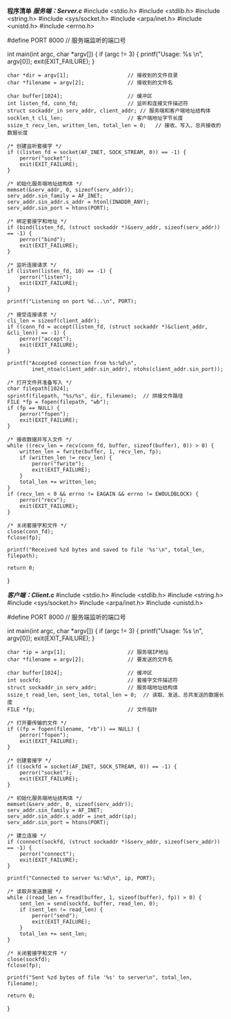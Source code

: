 **程序清单** 
***服务端：Server.c***
#include <stdio.h>
#include <stdlib.h>
#include <string.h>
#include <sys/socket.h>
#include <arpa/inet.h>
#include <unistd.h>
#include <errno.h>

#define PORT 8000      // 服务端监听的端口号

int main(int argc, char *argv[]) {
    if (argc != 3) {
        printf("Usage: %s <file directory> <filename>\n", argv[0]);
        exit(EXIT_FAILURE);
    }

    char *dir = argv[1];                   // 接收到的文件目录
    char *filename = argv[2];              // 接收到的文件名
    
    char buffer[1024];                     // 缓冲区
    int listen_fd, conn_fd;                // 监听和连接文件描述符
    struct sockaddr_in serv_addr, client_addr; // 服务端和客户端地址结构体
    socklen_t cli_len;                     // 客户端地址字节长度
    ssize_t recv_len, written_len, total_len = 0;   // 接收、写入、总共接收的数据长度
    
    /* 创建监听套接字 */
    if ((listen_fd = socket(AF_INET, SOCK_STREAM, 0)) == -1) {
        perror("socket");
        exit(EXIT_FAILURE);
    }
    
    /* 初始化服务端地址结构体 */
    memset(&serv_addr, 0, sizeof(serv_addr));
    serv_addr.sin_family = AF_INET;
    serv_addr.sin_addr.s_addr = htonl(INADDR_ANY);
    serv_addr.sin_port = htons(PORT);
    
    /* 绑定套接字和地址 */
    if (bind(listen_fd, (struct sockaddr *)&serv_addr, sizeof(serv_addr)) == -1) {
        perror("bind");
        exit(EXIT_FAILURE);
    }
    
    /* 监听连接请求 */
    if (listen(listen_fd, 10) == -1) {
        perror("listen");
        exit(EXIT_FAILURE);
    }
    
    printf("Listening on port %d...\n", PORT);
    
    /* 接受连接请求 */
    cli_len = sizeof(client_addr);
    if ((conn_fd = accept(listen_fd, (struct sockaddr *)&client_addr, &cli_len)) == -1) {
        perror("accept");
        exit(EXIT_FAILURE);
    }
    
    printf("Accepted connection from %s:%d\n",
            inet_ntoa(client_addr.sin_addr), ntohs(client_addr.sin_port));
    
    /* 打开文件并准备写入 */
    char filepath[1024];
    sprintf(filepath, "%s/%s", dir, filename);  // 拼接文件路径
    FILE *fp = fopen(filepath, "wb");
    if (fp == NULL) {
        perror("fopen");
        exit(EXIT_FAILURE);
    }
    
    /* 接收数据并写入文件 */
    while ((recv_len = recv(conn_fd, buffer, sizeof(buffer), 0)) > 0) {
        written_len = fwrite(buffer, 1, recv_len, fp);
        if (written_len != recv_len) {
            perror("fwrite");
            exit(EXIT_FAILURE);
        }
        total_len += written_len;
    }
    if (recv_len < 0 && errno != EAGAIN && errno != EWOULDBLOCK) {
        perror("recv");
        exit(EXIT_FAILURE);
    }
    
    /* 关闭套接字和文件 */
    close(conn_fd);
    fclose(fp);
    
    printf("Received %zd bytes and saved to file '%s'\n", total_len, filepath);
    
    return 0;
}



***客户端：Client.c***
#include <stdio.h>
#include <stdlib.h>
#include <string.h>
#include <sys/socket.h>
#include <arpa/inet.h>
#include <unistd.h>

#define PORT 8000      // 服务端监听的端口号

int main(int argc, char *argv[]) {
    if (argc != 3) {
        printf("Usage: %s <server IP> <filename>\n", argv[0]);
        exit(EXIT_FAILURE);
    }

    char *ip = argv[1];                    // 服务端IP地址
    char *filename = argv[2];              // 要发送的文件名
    
    char buffer[1024];                     // 缓冲区
    int sockfd;                            // 套接字文件描述符
    struct sockaddr_in serv_addr;          // 服务端地址结构体
    ssize_t read_len, sent_len, total_len = 0;  // 读取、发送、总共发送的数据长度
    FILE *fp;                              // 文件指针
    
    /* 打开要传输的文件 */
    if ((fp = fopen(filename, "rb")) == NULL) {
        perror("fopen");
        exit(EXIT_FAILURE);
    }
    
    /* 创建套接字 */
    if ((sockfd = socket(AF_INET, SOCK_STREAM, 0)) == -1) {
        perror("socket");
        exit(EXIT_FAILURE);
    }
    
    /* 初始化服务端地址结构体 */
    memset(&serv_addr, 0, sizeof(serv_addr));
    serv_addr.sin_family = AF_INET;
    serv_addr.sin_addr.s_addr = inet_addr(ip);
    serv_addr.sin_port = htons(PORT);
    
    /* 建立连接 */
    if (connect(sockfd, (struct sockaddr *)&serv_addr, sizeof(serv_addr)) == -1) {
        perror("connect");
        exit(EXIT_FAILURE);
    }
    
    printf("Connected to server %s:%d\n", ip, PORT);
    
    /* 读取并发送数据 */
    while ((read_len = fread(buffer, 1, sizeof(buffer), fp)) > 0) {
        sent_len = send(sockfd, buffer, read_len, 0);
        if (sent_len != read_len) {
            perror("send");
            exit(EXIT_FAILURE);
        }
        total_len += sent_len;
    }
    
    /* 关闭套接字和文件 */
    close(sockfd);
    fclose(fp);
    
    printf("Sent %zd bytes of file '%s' to server\n", total_len, filename);
    
    return 0;
}

